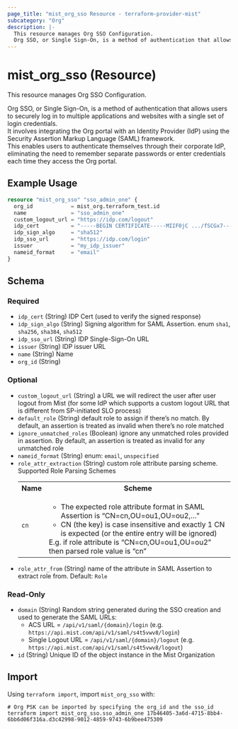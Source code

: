 ```yaml
---
page_title: "mist_org_sso Resource - terraform-provider-mist"
subcategory: "Org"
description: |-
  This resource manages Org SSO Configuration.
  Org SSO, or Single Sign-On, is a method of authentication that allows users to securely log in to multiple applications and websites with a single set of login credentials.It involves integrating the Org portal with an Identity Provider (IdP) using the Security Assertion Markup Language (SAML) framework.This enables users to authenticate themselves through their corporate IdP, eliminating the need to remember separate passwords or enter credentials each time they access the Org portal.
---
```


# mist_org_sso (Resource)

This resource manages Org SSO Configuration.

Org SSO, or Single Sign-On, is a method of authentication that allows users to securely log in to multiple applications and websites with a single set of login credentials.  
It involves integrating the Org portal with an Identity Provider (IdP) using the Security Assertion Markup Language (SAML) framework.  
This enables users to authenticate themselves through their corporate IdP, eliminating the need to remember separate passwords or enter credentials each time they access the Org portal.


## Example Usage

```terraform
resource "mist_org_sso" "sso_admin_one" {
  org_id            = mist_org.terraform_test.id
  name              = "sso_admin_one"
  custom_logout_url = "https://idp.com/logout"
  idp_cert          = "-----BEGIN CERTIFICATE-----MIIF0jC .../fSCGx7-----END CERTIFICATE-----"
  idp_sign_algo     = "sha512"
  idp_sso_url       = "https://idp.com/login"
  issuer            = "my_idp_issuer"
  nameid_format     = "email"
}
```

<!-- schema generated by tfplugindocs -->
## Schema

### Required

- `idp_cert` (String) IDP Cert (used to verify the signed response)
- `idp_sign_algo` (String) Signing algorithm for SAML Assertion. enum `sha1`, `sha256`, `sha384`, `sha512`
- `idp_sso_url` (String) IDP Single-Sign-On URL
- `issuer` (String) IDP issuer URL
- `name` (String) Name
- `org_id` (String)

### Optional

- `custom_logout_url` (String) a URL we will redirect the user after user logout from Mist (for some IdP which supports a custom logout URL that is different from SP-initiated SLO process)
- `default_role` (String) default role to assign if there’s no match. By default, an assertion is treated as invalid when there’s no role matched
- `ignore_unmatched_roles` (Boolean) ignore any unmatched roles provided in assertion. By default, an assertion is treated as invalid for any unmatched role
- `nameid_format` (String) enum: `email`, `unspecified`
- `role_attr_extraction` (String) custom role attribute parsing scheme. Supported Role Parsing Schemes <table><tr><th>Name</th><th>Scheme</th></tr><tr><td>`cn`</td><td><ul><li>The expected role attribute format in SAML Assertion is “CN=cn,OU=ou1,OU=ou2,…”</li><li>CN (the key) is case insensitive and exactly 1 CN is expected (or the entire entry will be ignored)</li></ul>E.g. if role attribute is “CN=cn,OU=ou1,OU=ou2” then parsed role value is “cn”</td></tr></table>
- `role_attr_from` (String) name of the attribute in SAML Assertion to extract role from. Default: `Role`

### Read-Only

- `domain` (String) Random string generated during the SSO creation and used to generate the SAML URLs:
  * ACS URL = `/api/v1/saml/{domain}/login` (e.g. `https://api.mist.com/api/v1/saml/s4t5vwv8/login`)
  * Single Logout URL = `/api/v1/saml/{domain}/logout` (e.g. `https://api.mist.com/api/v1/saml/s4t5vwv8/logout`)
- `id` (String) Unique ID of the object instance in the Mist Organization



## Import
Using `terraform import`, import `mist_org_sso` with:
```shell
# Org PSK can be imported by specifying the org_id and the sso_id
terraform import mist_org_sso.sso_admin_one 17b46405-3a6d-4715-8bb4-6bb6d06f316a.d3c42998-9012-4859-9743-6b9bee475309
```